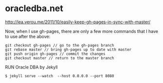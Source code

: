 # oracledba.net


http://lea.verou.me/2011/10/easily-keep-gh-pages-in-sync-with-master/

Now, when I use gh-pages, there are only a few more commands that I have to use after the above:

    git checkout gh-pages // go to the gh-pages branch
    git rebase master // bring gh-pages up to date with master
    git push origin gh-pages // commit the changes
    git checkout master // return to the master branch



RUN Oracle DBA by Jekyll

    $ jekyll serve --watch  --host 0.0.0.0 --port 8080
